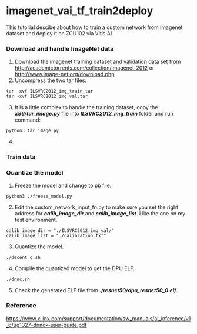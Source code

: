 # imagenet_vai_tf_train2deploy<br />
This tutorial descibe about how to train a custom network from imagenet dataset and deploy it on ZCU102 via Vitis AI<br />

### Download and handle ImageNet data<br />
1. Download the imagenet training dataset and validation data set from http://academictorrents.com/collection/imagenet-2012 or http://www.image-net.org/download.php
2. Uncompress the two tar files:
```
tar -xvf ILSVRC2012_img_train.tar
tar -xvf ILSVRC2012_img_val.tar
```
3. It is a little complex to handle the training dataset, copy the ***x86/tar_image.py*** file into ***ILSVRC2012_img_train*** folder and run command:
```
python3 tar_image.py
```
4. 

###  Train data<br />


### Quantize the model<br />

1. Freeze the model and change to pb file.<br />
```
python3 ./freeze_model.py
```
2. Edit the custom_network_input_fn.py to make sure you set the right address for ***calib_image_dir*** and ***calib_image_list***. Like the one on my test environment.<br />
```
calib_image_dir = "./ILSVRC2012_img_val/"
calib_image_list = "./calibration.txt"
```

3. Quantize the model.<br />
```
./decent_q.sh
```
4. Compile the quantized model to get the DPU ELF.<br />
```
./dnnc.sh
```
5. Check the generated ELF file from ***./resnet50/dpu_resnet50_0.elf***.<br />



















### Reference
https://www.xilinx.com/support/documentation/sw_manuals/ai_inference/v1_6/ug1327-dnndk-user-guide.pdf
